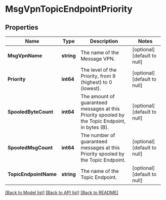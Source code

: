 # MsgVpnTopicEndpointPriority

## Properties
Name | Type | Description | Notes
------------ | ------------- | ------------- | -------------
**MsgVpnName** | **string** | The name of the Message VPN. | [optional] [default to null]
**Priority** | **int64** | The level of the Priority, from 9 (highest) to 0 (lowest). | [optional] [default to null]
**SpooledByteCount** | **int64** | The amount of guaranteed messages at this Priority spooled by the Topic Endpoint, in bytes (B). | [optional] [default to null]
**SpooledMsgCount** | **int64** | The number of guaranteed messages at this Priority spooled by the Topic Endpoint. | [optional] [default to null]
**TopicEndpointName** | **string** | The name of the Topic Endpoint. | [optional] [default to null]

[[Back to Model list]](../README.md#documentation-for-models) [[Back to API list]](../README.md#documentation-for-api-endpoints) [[Back to README]](../README.md)

